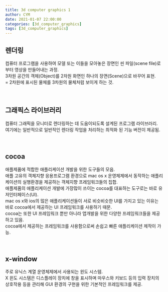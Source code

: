 ```yaml
---
title: 3d computer graphics 1
author: CYM
date: 2021-01-07 22:00:00
categories: [3d_computer_graphics]
tags: [3d_computer_graphics]
---
```


## 렌더링
컴퓨터 프로그램을 사용하여 모델 또는 이들을 모아놓은 장면인 씬 파일(scene file)로부터 영상을 만들어내는 과정.<br>
3차원 공간의 객체(Object)를 2차원 화면인 하나의 장면(Scene)으로 바꾸어 표현.<br>
= 2차원에 표시된 물체를 3차원의 물체처럼 보이게 하는 것.<br>
<br>
<br>

## 그래픽스 라이브러리
컴퓨터 그래픽을 모니터로 렌더링하는 데 도움이되도록 설계된 프로그램 라이브러리.<br>
여기에는 일반적으로 일반적인 렌더링 작업을 처리하는 최적화 된 기능 버전이 제공됨.<br>
<br>
<br>

## cocoa
애플제품에 적합한 애플리케이션 개발을 위한 도구들의 모음.<br>
애플 고유의 객체지향 응용프로그램 환경으로 mac os x 운영체제에서 동작하는 애플리케이션의 실행환경을 제공하는 객체지향 프레임워크들의 집합.<br>
애플제품의 애플리케이션 개발에 가장많이 쓰이는 cocoa를 대표하는 도구로는 바로 유저인터페이스(UI).<br>
mac os x와 ios의 많은 애플리케이션들이 서로 비슷비슷한 UI를 가지고 있는 이유는 바로 cocoa에서 제공하는 UI 프레임워크를 사용하기 때문.<br>
cocoa는 또한 UI 프레임워크 뿐만 아니라 앱개발을 위한 다양한 프레임워크들을 제공하고 있음.<br>
cocoa에서 제공하는 프레임워크를 사용함으로써 손쉽고 빠른 애플리케이션 제작이 가능.<br>
<br>
<br>

## x-window
주로 유닉스 계열 운영체제에서 사용되는 윈도 시스템.<br>
X 윈도 시스템은 디스플레이 장치에 창을 표시하며 마우스와 키보드 등의 입력 장치의 상호작용 등을 관리해 GUI 환경의 구현을 위한 기본적인 프레임워크를 제공.<br>
<br>
<br>

